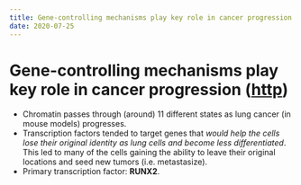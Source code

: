 ```yaml
---
title: Gene-controlling mechanisms play key role in cancer progression
date: 2020-07-25
---
```


# Gene-controlling mechanisms play key role in cancer progression ([http](https://news.mit.edu/2020/tumor-epigenomic-cancer-progression-0723))

* Chromatin passes through (around) 11 different states as lung cancer (in mouse models) progresses.
* Transcription factors tended to target genes that _would help the cells lose their original identity as lung cells and become less differentiated_. This led to many of the cells gaining the ability to leave their original locations and seed new tumors (i.e. metastasize).
* Primary transcription factor: **RUNX2**.
